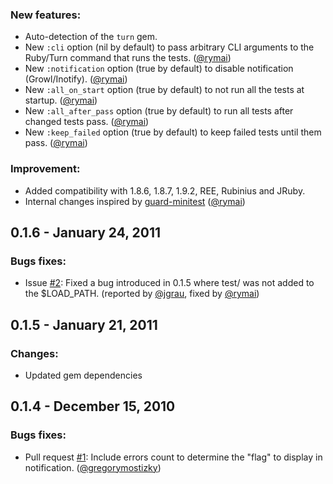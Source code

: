 ### New features:

- Auto-detection of the `turn` gem.
- New `:cli` option (nil by default) to pass arbitrary CLI arguments to the Ruby/Turn command that runs the tests. ([@rymai][])
- New `:notification` option (true by default) to disable notification (Growl/Inotify). ([@rymai][])
- New `:all_on_start` option (true by default) to not run all the tests at startup. ([@rymai][])
- New `:all_after_pass` option (true by default) to run all tests after changed tests pass. ([@rymai][])
- New `:keep_failed` option (true by default) to keep failed tests until them pass. ([@rymai][])

### Improvement:

- Added compatibility with 1.8.6, 1.8.7, 1.9.2, REE, Rubinius and JRuby.
- Internal changes inspired by [guard-minitest](https://github.com/guard/guard-minitest) ([@rymai][])

## 0.1.6 - January 24, 2011

### Bugs fixes:

- Issue [#2](https://github.com/guard/guard-test/issues/2): Fixed a bug introduced in 0.1.5 where test/ was not added to the $LOAD_PATH. (reported by [@jgrau][], fixed by [@rymai][])

## 0.1.5 - January 21, 2011

### Changes:

- Updated gem dependencies

## 0.1.4 - December 15, 2010

### Bugs fixes:

- Pull request [#1](https://github.com/guard/guard-test/pull/1): Include errors count to determine the "flag" to display in notification. ([@gregorymostizky][])

[@gregorymostizky]: https://github.com/gregorymostizky
[@jgrau]: https://github.com/jgrau
[@rymai]: https://github.com/rymai
